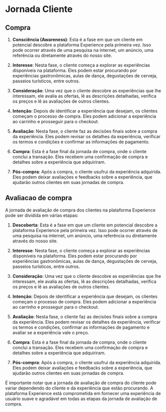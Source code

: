 # Jornada Cliente

## Compra

1. **Consciência (Awareness)**: Esta é a fase em que um cliente em potencial descobre a plataforma Experience pela primeira vez. Isso pode ocorrer através de uma pesquisa na internet, um anúncio, uma referência ou diretamente através do nosso site.

2. **Interesse**: Nesta fase, o cliente começa a explorar as experiências disponíveis na plataforma. Eles podem estar procurando por experiências gastronômicas, aulas de dança, degustações de cerveja, passeios turísticos, entre outros.

3. **Consideração**: Uma vez que o cliente descobre as experiências que lhe interessam, ele avalia as ofertas, lê as descrições detalhadas, verifica os preços e lê as avaliações de outros clientes.

4. **Intenção**: Depois de identificar a experiência que desejam, os clientes começam o processo de compra. Eles podem adicionar a experiência ao carrinho e prosseguir para o checkout.

5. **Avaliação**: Nesta fase, o cliente faz as decisões finais sobre a compra da experiência. Eles podem revisar os detalhes da experiência, verificar os termos e condições e confirmar as informações de pagamento.

6. **Compra**: Esta é a fase final da jornada de compra, onde o cliente conclui a transação. Eles recebem uma confirmação de compra e detalhes sobre a experiência que adquiriram.

7. **Pós-compra**: Após a compra, o cliente usufrui da experiência adquirida. Eles podem deixar avaliações e feedbacks sobre a experiência, que ajudarão outros clientes em suas jornadas de compra.

## Avaliacao de compra

A jornada de avaliação de compra dos clientes na plataforma Experience pode ser dividida em várias etapas:

1. **Descoberta**: Esta é a fase em que um cliente em potencial descobre a plataforma Experience pela primeira vez. Isso pode ocorrer através de uma pesquisa na internet, um anúncio, uma referência ou diretamente através do nosso site.

2. **Interesse**: Nesta fase, o cliente começa a explorar as experiências disponíveis na plataforma. Eles podem estar procurando por experiências gastronômicas, aulas de dança, degustações de cerveja, passeios turísticos, entre outros.

3. **Consideração**: Uma vez que o cliente descobre as experiências que lhe interessam, ele avalia as ofertas, lê as descrições detalhadas, verifica os preços e lê as avaliações de outros clientes.

4. **Intenção**: Depois de identificar a experiência que desejam, os clientes começam o processo de compra. Eles podem adicionar a experiência ao carrinho e prosseguir para o checkout.

5. **Avaliação**: Nesta fase, o cliente faz as decisões finais sobre a compra da experiência. Eles podem revisar os detalhes da experiência, verificar os termos e condições, confirmar as informações de pagamento e avaliar se a experiência vale o preço.

6. **Compra**: Esta é a fase final da jornada de compra, onde o cliente conclui a transação. Eles recebem uma confirmação de compra e detalhes sobre a experiência que adquiriram.

7. **Pós-compra**: Após a compra, o cliente usufrui da experiência adquirida. Eles podem deixar avaliações e feedbacks sobre a experiência, que ajudarão outros clientes em suas jornadas de compra.

É importante notar que a jornada de avaliação de compra do cliente pode variar dependendo do cliente e da experiência que estão procurando. A plataforma Experience está comprometida em fornecer uma experiência de usuário suave e agradável em todas as etapas da jornada de avaliação de compra.
